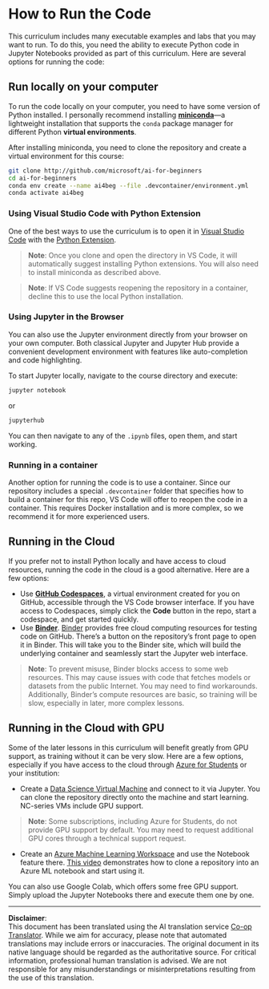 <!--
CO_OP_TRANSLATOR_METADATA:
{
  "original_hash": "7df19702b8d2d3f7c4238c51bec2c8fc",
  "translation_date": "2025-08-31T17:33:44+00:00",
  "source_file": "lessons/0-course-setup/how-to-run.md",
  "language_code": "en"
}
-->
# How to Run the Code

This curriculum includes many executable examples and labs that you may want to run. To do this, you need the ability to execute Python code in Jupyter Notebooks provided as part of this curriculum. Here are several options for running the code:

## Run locally on your computer

To run the code locally on your computer, you need to have some version of Python installed. I personally recommend installing **[miniconda](https://conda.io/en/latest/miniconda.html)**—a lightweight installation that supports the `conda` package manager for different Python **virtual environments**.

After installing miniconda, you need to clone the repository and create a virtual environment for this course:

```bash
git clone http://github.com/microsoft/ai-for-beginners
cd ai-for-beginners
conda env create --name ai4beg --file .devcontainer/environment.yml
conda activate ai4beg
```

### Using Visual Studio Code with Python Extension

One of the best ways to use the curriculum is to open it in [Visual Studio Code](http://code.visualstudio.com/?WT.mc_id=academic-77998-cacaste) with the [Python Extension](https://marketplace.visualstudio.com/items?itemName=ms-python.python&WT.mc_id=academic-77998-cacaste).

> **Note**: Once you clone and open the directory in VS Code, it will automatically suggest installing Python extensions. You will also need to install miniconda as described above.

> **Note**: If VS Code suggests reopening the repository in a container, decline this to use the local Python installation.

### Using Jupyter in the Browser

You can also use the Jupyter environment directly from your browser on your own computer. Both classical Jupyter and Jupyter Hub provide a convenient development environment with features like auto-completion and code highlighting.

To start Jupyter locally, navigate to the course directory and execute:

```bash
jupyter notebook
```  
or  
```bash
jupyterhub
```  

You can then navigate to any of the `.ipynb` files, open them, and start working.

### Running in a container

Another option for running the code is to use a container. Since our repository includes a special `.devcontainer` folder that specifies how to build a container for this repo, VS Code will offer to reopen the code in a container. This requires Docker installation and is more complex, so we recommend it for more experienced users.

## Running in the Cloud

If you prefer not to install Python locally and have access to cloud resources, running the code in the cloud is a good alternative. Here are a few options:

* Use **[GitHub Codespaces](https://github.com/features/codespaces)**, a virtual environment created for you on GitHub, accessible through the VS Code browser interface. If you have access to Codespaces, simply click the **Code** button in the repo, start a codespace, and get started quickly.
* Use **[Binder](https://mybinder.org/v2/gh/microsoft/ai-for-beginners/HEAD)**. [Binder](https://mybinder.org) provides free cloud computing resources for testing code on GitHub. There’s a button on the repository’s front page to open it in Binder. This will take you to the Binder site, which will build the underlying container and seamlessly start the Jupyter web interface.

> **Note**: To prevent misuse, Binder blocks access to some web resources. This may cause issues with code that fetches models or datasets from the public Internet. You may need to find workarounds. Additionally, Binder’s compute resources are basic, so training will be slow, especially in later, more complex lessons.

## Running in the Cloud with GPU

Some of the later lessons in this curriculum will benefit greatly from GPU support, as training without it can be very slow. Here are a few options, especially if you have access to the cloud through [Azure for Students](https://azure.microsoft.com/free/students/?WT.mc_id=academic-77998-cacaste) or your institution:

* Create a [Data Science Virtual Machine](https://docs.microsoft.com/learn/modules/intro-to-azure-data-science-virtual-machine/?WT.mc_id=academic-77998-cacaste) and connect to it via Jupyter. You can clone the repository directly onto the machine and start learning. NC-series VMs include GPU support.

> **Note**: Some subscriptions, including Azure for Students, do not provide GPU support by default. You may need to request additional GPU cores through a technical support request.

* Create an [Azure Machine Learning Workspace](https://azure.microsoft.com/services/machine-learning/?WT.mc_id=academic-77998-cacaste) and use the Notebook feature there. [This video](https://azure-for-academics.github.io/quickstart/azureml-papers/) demonstrates how to clone a repository into an Azure ML notebook and start using it.

You can also use Google Colab, which offers some free GPU support. Simply upload the Jupyter Notebooks there and execute them one by one.

---

**Disclaimer**:  
This document has been translated using the AI translation service [Co-op Translator](https://github.com/Azure/co-op-translator). While we aim for accuracy, please note that automated translations may include errors or inaccuracies. The original document in its native language should be regarded as the authoritative source. For critical information, professional human translation is advised. We are not responsible for any misunderstandings or misinterpretations resulting from the use of this translation.